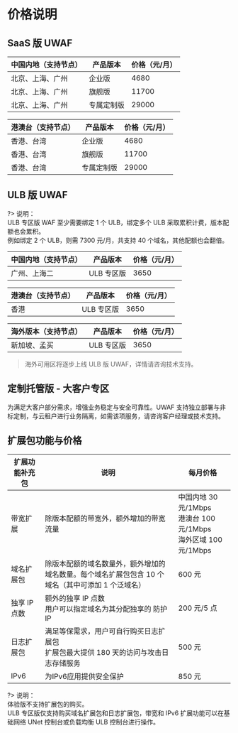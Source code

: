 # 价格说明

## SaaS 版 UWAF

| 中国内地（支持节点） | 产品版本   | 价格（元/月） |
| -------------------- | ---------- | ------------- |
| 北京、上海、广州     | 企业版     | 4680          |
| 北京、上海、广州     | 旗舰版     | 11700         |
| 北京、上海、广州     | 专属定制版 | 29000         |

| 港澳台（支持节点） | 产品版本   | 价格（元/月） |
| ------------------ | ---------- | ------------- |
| 香港、台湾         | 企业版     | 4680          |
| 香港、台湾         | 旗舰版     | 11700         |
| 香港、台湾         | 专属定制版 | 29000         |

## ULB 版 UWAF

?> 说明：  
ULB 专区版 WAF 至少需要绑定 1 个 ULB，绑定多个 ULB 采取累积计费，版本配额也会累积。  
例如绑定 2 个 ULB，则需 7300 元/月，共支持 40 个域名，其他配额也会翻倍。

| 中国内地（支持节点） | 产品版本   | 价格（元/月） |
| -------------------- | ---------- | ------------- |
| 广州、上海二         | ULB 专区版 | 3650          |

| 港澳台（支持节点） | 产品版本   | 价格（元/月） |
| ------------------ | ---------- | ------------- |
| 香港               | ULB 专区版 | 3650          |

| 海外版本（支持节点） | 产品版本   | 价格（元/月） |
| -------------------- | ---------- | ------------- |
| 新加坡、孟买         | ULB 专区版 | 3650          |

> 海外可用区将逐步上线 ULB 版 UWAF，详情请咨询技术支持。

## 定制托管版 - 大客户专区

为满足大客户部分需求，增强业务稳定与安全可靠性。UWAF 支持独立部署与非标定制，与云租户进行业务隔离，如需该项服务，请咨询客户经理或技术支持。

<div id="扩展包功能"></div>

## 扩展包功能与价格

| 扩展功能补充包 | 说明                                                                                              | 每月价格                                                               |
| -------------- | ------------------------------------------------------------------------------------------------- | ---------------------------------------------------------------------- |
| 带宽扩展       | 除版本配额的带宽外，额外增加的带宽流量                                                            | 中国内地 30 元/1Mbps<br>港澳台 100 元/1Mbps <br> 海外区域 100 元/1Mbps |
| 域名扩展包     | 除版本配额的域名数量外，额外增加的域名数量。每个域名扩展包包含 10 个域名（其中可添加 1 个泛域名） | 600 元                                                                 |
| 独享 IP 点数   | 额外的独享 IP 点数<br>用户可以指定域名为其分配独享的 防护 IP                                      | 200 元/5 点                                                            |
| 日志扩展包     | 满足等保需求，用户可自行购买日志扩展包<br>扩展包最大提供 180 天的访问与攻击日志存储服务           | 500 元                                                                 |
| IPv6     | 为IPv6应用提供安全保护                              | 850 元                                                                 |


<!--
|IPv6| 目前支持区域：IPV6-广东 <br>用户可以在购买界面 IPv6 一栏选择“IPV6-广东”。IPv6 开通后，在添加域名时可以选择对应 IPv6 节点，进行配置部署。 | 850 元 |
 -->

?> 说明：  
体验版不支持扩展包的购买。  
ULB 专区版仅支持购买域名扩展包和日志扩展包，带宽和 IPv6 扩展功能可以在基础网络 UNet 控制台或负载均衡 ULB 控制台进行操作。

